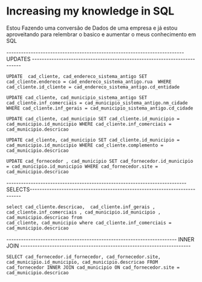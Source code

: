 # Increasing my knowledge in SQL

Estou Fazendo uma conversão de Dados de uma empresa e já estou aproveitando para relembrar o basico e aumentar o meus conhecimento em SQL


------------------------------------------------------------------------- UPDATES -------------------------------------------------------------------------

```
UPDATE  cad_cliente, cad_endereco_sistema_antigo SET cad_cliente.endereco = cad_endereco_sistema_antigo.rua  WHERE cad_cliente.id_cliente = cad_endereco_sistema_antigo.cd_entidade

UPDATE cad_cliente, cad_municipio_sistema_antigo SET cad_cliente.inf_comerciais = cad_municipio_sistema_antigo.nm_cidade WHERE cad_cliente.inf_gerais = cad_municipio_sistema_antigo.cd_cidade

UPDATE cad_cliente, cad_municipio SET cad_cliente.id_municipio = cad_municipio.id_municipio WHERE cad_cliente.inf_comerciais = cad_municipio.descricao

UPDATE cad_cliente, cad_municipio SET cad_cliente.id_municipio = cad_municipio.id_municipio WHERE cad_cliente.complemento = cad_municipio.descricao

UPDATE cad_fornecedor , cad_municipio SET cad_fornecedor.id_municipio = cad_municipio.id_municipio WHERE cad_fornecedor.site = cad_municipio.descricao
```
-------------------------------------------------------------------------- SELECTS--------------------------------------------------------------------------
````
select cad_cliente.descricao,  cad_cliente.inf_gerais , cad_cliente.inf_comerciais , cad_municipio.id_municipio , cad_municipio.descricao from
cad_cliente, cad_municipio where cad_cliente.inf_comerciais = cad_municipio.descricao
````
---------------------------------------------------------------------- INNER JOIN ----------------------------------------------------------------------
````
SELECT cad_fornecedor.id_fornecedor, cad_fornecedor.site, cad_municipio.id_municipio, cad_municipio.descricao FROM cad_fornecedor INNER JOIN cad_municipio ON cad_fornecedor.site = cad_municipio.descricao
````
